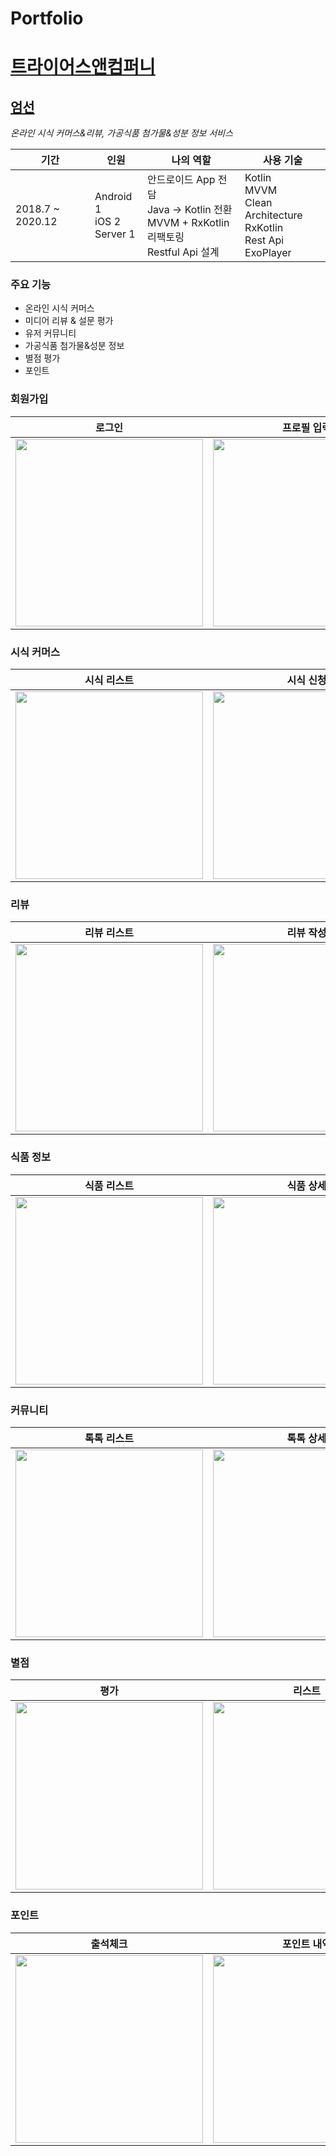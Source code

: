 # Portfolio

# [트라이어스앤컴퍼니](http://umsun.co.kr/)

## [엄선](https://play.google.com/store/apps/details?id=com.umsun.application)

*온라인 시식 커머스&리뷰, 가공식품 첨가물&성분 정보 서비스*

기간 | 인원 | 나의 역할 | 사용 기술
--- | --- | --- | ---
2018.7 ~ 2020.12 | Android 1 </br> iOS 2 </br> Server 1 |  안드로이드 App  전담 </br> Java -> Kotlin 전환 </br> MVVM + RxKotlin 리팩토링 </br> Restful Api 설계 </br> |  Kotlin </br> MVVM </br> Clean Architecture </br> RxKotlin </br> Rest Api </br> ExoPlayer

### 주요 기능

- 온라인 시식 커머스
- 미디어 리뷰 & 설문 평가
- 유저 커뮤니티
- 가공식품 첨가물&성분 정보
- 별점 평가
- 포인트

### 회원가입

로그인 | 프로필 입력
 --- | ---
 <img src="https://user-images.githubusercontent.com/5853404/109418645-dcf25f80-7a0c-11eb-8c9d-78ac58ea8aec.png" width="300px"> | <img src="https://user-images.githubusercontent.com/5853404/109419324-2e501e00-7a10-11eb-8510-0e87f7a9fb06.gif" width="300px">

### 시식 커머스

시식 리스트 | 시식 신청 | 신청 현황 
--- | --- | ---
<img src="https://user-images.githubusercontent.com/5853404/109419545-57bd7980-7a11-11eb-887d-6cc903cb07be.gif" width="300px"> | <img src="https://user-images.githubusercontent.com/5853404/109419561-6efc6700-7a11-11eb-8ffc-e99a4edb386d.gif" width="300px"> | <img src="https://user-images.githubusercontent.com/5853404/109419582-850a2780-7a11-11eb-998a-d9b8fd492545.gif" width="300px">

### 리뷰

리뷰 리스트 | 리뷰 작성
--- | ---
<img src="https://user-images.githubusercontent.com/5853404/109421104-49735b80-7a19-11eb-92bd-39844b0eb426.gif" width="300px"> | <img src="https://user-images.githubusercontent.com/5853404/109420844-d7e6dd80-7a17-11eb-9bc0-bb224face588.gif" width="300px">

### 식품 정보

 식품 리스트 | 식품 상세
--- | ---
<img src="https://user-images.githubusercontent.com/5853404/109420891-34e29380-7a18-11eb-9ffc-c28f2266696c.gif" width="300px"> | <img src="https://user-images.githubusercontent.com/5853404/109421054-02856600-7a19-11eb-930a-97cd08cd52a1.gif" width="300px">

### 커뮤니티

톡톡 리스트 | 톡톡 상세 | 톡톡 작성
--- | --- | ---
<img src="https://user-images.githubusercontent.com/5853404/109421543-277ad880-7a1b-11eb-82ed-17b92339ddd2.gif" width="300px"> | <img src="https://user-images.githubusercontent.com/5853404/109421547-2a75c900-7a1b-11eb-9216-03616310cecc.gif" width="300px"> | <img src="https://user-images.githubusercontent.com/5853404/109421548-2ba6f600-7a1b-11eb-95ac-401d176354c3.gif" width="300px">

### 별점

평가 | 리스트
--- | ---
<img src="https://user-images.githubusercontent.com/5853404/109422334-7a09c400-7a1e-11eb-9abb-344305cf2630.gif" width="300px"> | <img src="https://user-images.githubusercontent.com/5853404/109422545-585d0c80-7a1f-11eb-9c0b-71711484107b.gif" width="300px">

### 포인트

출석체크 | 포인트 내역
--- | ---
<img src="https://user-images.githubusercontent.com/5853404/109421933-c227e700-7a1c-11eb-83ff-abfa88437369.gif" width="300px"> | <img src="https://user-images.githubusercontent.com/5853404/109421938-c8b65e80-7a1c-11eb-92f1-b421bb6ecf65.gif" width="300px">
